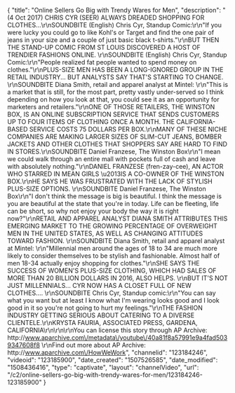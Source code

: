 {
    "title": "Online Sellers Go Big with Trendy Wares for Men",
    "description": "(4 Oct 2017) CHRIS CYR (SEER) ALWAYS DREADED SHOPPING FOR CLOTHES...\r\nSOUNDBITE (English) Chris Cyr, Standup Comic:\r\n\"If you were lucky you could go to like Kohl's or Target and find the one pair of jeans in your size and a couple of just basic black t-shirts.\"\r\nBUT THEN THE STAND-UP COMIC FROM ST LOUIS DISCOVERED A HOST OF TRENDIER FASHIONS ONLINE. \r\nSOUNDBITE (English) Chris Cyr, Standup Comic:\r\n\"People realized fat people wanted to spend money on clothes.\"\r\nPLUS-SIZE MEN HAS BEEN A LONG-IGNORED GROUP IN THE RETAIL INDUSTRY... BUT ANALYSTS SAY THAT'S STARTING TO CHANGE. \r\nSOUNDBITE Diana Smith, retail and apparel analyst at Mintel: \r\n\"This is a market that is still, for the most part, pretty vastly under-served so I think depending on how you look at that, you could see it as an opportunity for marketers and retailers.\"\r\nONE OF THOSE RETAILERS, THE WINSTON BOX,  IS AN ONLINE SUBSCRIPTION SERVICE THAT SENDS CUSTOMERS UP TO FOUR ITEMS OF CLOTHING ONCE A  MONTH. THE CALIFORNIA-BASED SERVICE COSTS 75 DOLLARS PER BOX.\r\nMANY OF THESE NICHE COMPANIES ARE MAKING LARGER SIZES OF SLIM-CUT JEANS, BOMBER JACKETS AND OTHER CLOTHES THAT SHOPPERS SAY ARE HARD TO FIND IN STORES.\r\nSOUNDBITE Daniel Franzese, The Winston Box\r\n\"I mean we could walk through an entire mall with pockets full of cash and leave with absolutely nothing.\"\r\nDANIEL FRANZESE (fren-zay-cee), AN ACTOR WHO STARRED IN MEAN GIRLS \u2013IS A CO-OWNER OF THE WINSTON BOX.\r\nHE SAYS HE WAS FRUSTRATED WITH THE LACK OF STYLISH PLUS-SIZE OPTIONS. \r\nSOUNDBITE Daniel Franzese, The Winston Box\r\n\"I don't think the message is big is beautiful. I think the message is you are beautiful at the state that you're in today. Life can be fleeting, life can be short, so why not enjoy your body the way it is right now?\"\r\nRETAIL AND APPAREL ANALYST DIANA SMITH ATTRIBUTES THIS EMERGING MARKET TO THE GROWING PERCENTAGE OF OVERWEIGHT MEN IN THE UNITED STATES, AS WELL AS CHANGING ATTITUDES TOWARD FASHION. \r\nSOUNDBITE Diana Smith, retail and apparel analyst at Mintel: \r\n\"Millennial men around the ages of 18 to 34 are much more likely to consider themselves to be stylish and fashionable. Almost half of men 18-34 actually enjoy shopping for clothes.\"\r\nSHE SAYS THE SUCCESS OF WOMEN'S PLUS-SIZE CLOTHING, WHICH HAD SALES OF MORE THAN 20 BILLION DOLLARS IN 2016, ALSO HELPS. \r\nBUT IT'S NOT JUST MILLENNIALS... CYR NOW HAS A CLOSET FULL OF NEW CLOTHES.... \r\nSOUNDBITE Chris Cyr, Standup comic:\r\n\"You can say what you want but at least I know what I'm wearing looks good and I look good in it so you're not going to hurt my feelings.\"\r\nTHE FASHION INDUSTRY GETTING SERIOUS ABOUT CATERING TO A DIVERSE CLIENTELE.\r\nKRYSTA FAURIA, ASSOCIATED PRESS, GARDENA, CALIFORNIA\r\n\r\n\r\nYou can license this story through AP Archive: http:\/\/www.aparchive.com\/metadata\/youtube\/40a81f8a57991e9a4fad5039347608f8 \r\nFind out more about AP Archive: http:\/\/www.aparchive.com\/HowWeWork",
    "channelid": "123184246",
    "videoid": "123185900",
    "date_created": "1507526585",
    "date_modified": "1508436416",
    "type": "captivate",
    "layout": "channelVideo",
    "url": "\/c2\/online-sellers-go-big-with-trendy-wares-for-men\/123184246-123185900"
}